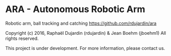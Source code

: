 # ARA - Autonomous Robotic Arm
Robotic arm, ball tracking and catching
https://github.com/rdujardin/ara

Copyright (c) 2016, Raphaël Dujardin (rdujardin) & Jean Boehm (jboehm1)
All rights reserved.

This project is under development.
For more information, please contact us.

